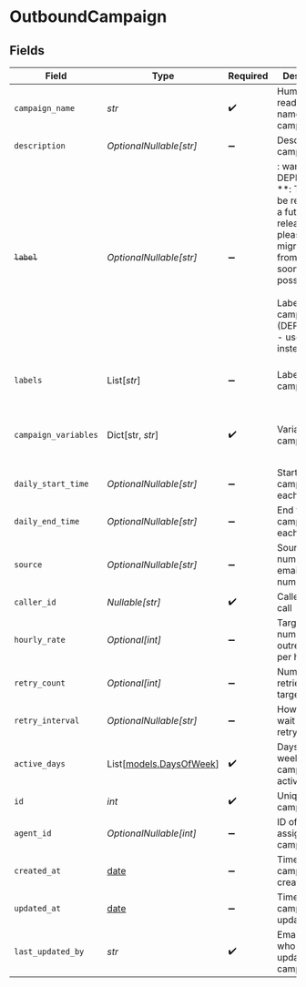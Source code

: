 # OutboundCampaign


## Fields

| Field                                                                                                                                                                         | Type                                                                                                                                                                          | Required                                                                                                                                                                      | Description                                                                                                                                                                   | Example                                                                                                                                                                       |
| ----------------------------------------------------------------------------------------------------------------------------------------------------------------------------- | ----------------------------------------------------------------------------------------------------------------------------------------------------------------------------- | ----------------------------------------------------------------------------------------------------------------------------------------------------------------------------- | ----------------------------------------------------------------------------------------------------------------------------------------------------------------------------- | ----------------------------------------------------------------------------------------------------------------------------------------------------------------------------- |
| `campaign_name`                                                                                                                                                               | *str*                                                                                                                                                                         | :heavy_check_mark:                                                                                                                                                            | Human readable name of campaign                                                                                                                                               | Outbound Campaign 1                                                                                                                                                           |
| `description`                                                                                                                                                                 | *OptionalNullable[str]*                                                                                                                                                       | :heavy_minus_sign:                                                                                                                                                            | Description of campaign                                                                                                                                                       | This is a test campaign                                                                                                                                                       |
| ~~`label`~~                                                                                                                                                                   | *OptionalNullable[str]*                                                                                                                                                       | :heavy_minus_sign:                                                                                                                                                            | : warning: ** DEPRECATED **: This will be removed in a future release, please migrate away from it as soon as possible.<br/><br/>Label for campaign (DEPRECATED - use labels instead) | test                                                                                                                                                                          |
| `labels`                                                                                                                                                                      | List[*str*]                                                                                                                                                                   | :heavy_minus_sign:                                                                                                                                                            | Labels for campaign                                                                                                                                                           | [<br/>"test",<br/>"demo"<br/>]                                                                                                                                                |
| `campaign_variables`                                                                                                                                                          | Dict[str, *str*]                                                                                                                                                              | :heavy_check_mark:                                                                                                                                                            | Variables for campaign                                                                                                                                                        | {<br/>"key": "value",<br/>"key2": "value2"<br/>}                                                                                                                              |
| `daily_start_time`                                                                                                                                                            | *OptionalNullable[str]*                                                                                                                                                       | :heavy_minus_sign:                                                                                                                                                            | Start time of campaign each day                                                                                                                                               | 09:00:00                                                                                                                                                                      |
| `daily_end_time`                                                                                                                                                              | *OptionalNullable[str]*                                                                                                                                                       | :heavy_minus_sign:                                                                                                                                                            | End time of campaign each day                                                                                                                                                 | 17:00:00                                                                                                                                                                      |
| `source`                                                                                                                                                                      | *OptionalNullable[str]*                                                                                                                                                       | :heavy_minus_sign:                                                                                                                                                            | Source phone number, email, or SMS number                                                                                                                                     | +19032900844                                                                                                                                                                  |
| `caller_id`                                                                                                                                                                   | *Nullable[str]*                                                                                                                                                               | :heavy_check_mark:                                                                                                                                                            | Caller ID for call                                                                                                                                                            | 19995551234                                                                                                                                                                   |
| `hourly_rate`                                                                                                                                                                 | *Optional[int]*                                                                                                                                                               | :heavy_minus_sign:                                                                                                                                                            | Target number of outreach calls per hour                                                                                                                                      | 25                                                                                                                                                                            |
| `retry_count`                                                                                                                                                                 | *Optional[int]*                                                                                                                                                               | :heavy_minus_sign:                                                                                                                                                            | Number of retries per target                                                                                                                                                  | 1                                                                                                                                                                             |
| `retry_interval`                                                                                                                                                              | *OptionalNullable[str]*                                                                                                                                                       | :heavy_minus_sign:                                                                                                                                                            | How long to wait before retrying                                                                                                                                              | 30m                                                                                                                                                                           |
| `active_days`                                                                                                                                                                 | List[[models.DaysOfWeek](../models/daysofweek.md)]                                                                                                                            | :heavy_check_mark:                                                                                                                                                            | Days of the week when campaign is active                                                                                                                                      | ["mon", "tue", "wed", "thu", "fri"]                                                                                                                                           |
| `id`                                                                                                                                                                          | *int*                                                                                                                                                                         | :heavy_check_mark:                                                                                                                                                            | Unique ID for campaign                                                                                                                                                        | 1                                                                                                                                                                             |
| `agent_id`                                                                                                                                                                    | *OptionalNullable[int]*                                                                                                                                                       | :heavy_minus_sign:                                                                                                                                                            | ID of agent assigned to campaign                                                                                                                                              | agent_id                                                                                                                                                                      |
| `created_at`                                                                                                                                                                  | [date](https://docs.python.org/3/library/datetime.html#date-objects)                                                                                                          | :heavy_minus_sign:                                                                                                                                                            | Timestamp of campaign creation                                                                                                                                                | 2025-08-25T00:00:00Z                                                                                                                                                          |
| `updated_at`                                                                                                                                                                  | [date](https://docs.python.org/3/library/datetime.html#date-objects)                                                                                                          | :heavy_minus_sign:                                                                                                                                                            | Timestamp of campaign update                                                                                                                                                  | 2025-08-25T00:00:00Z                                                                                                                                                          |
| `last_updated_by`                                                                                                                                                             | *str*                                                                                                                                                                         | :heavy_check_mark:                                                                                                                                                            | Email of user who last updated campaign                                                                                                                                       | user@email.com                                                                                                                                                                |
